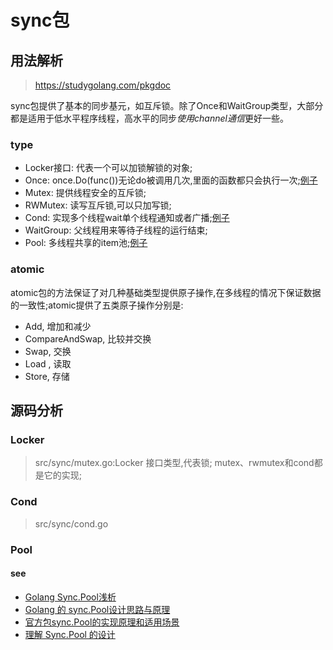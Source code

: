 # sync包
## 用法解析
> https://studygolang.com/pkgdoc

sync包提供了基本的同步基元，如互斥锁。除了Once和WaitGroup类型，大部分都是适用于低水平程序线程，高水平的同步*使用channel通信*更好一些。

### type
- Locker接口: 代表一个可以加锁解锁的对象;
- Once: once.Do(func())无论do被调用几次,里面的函数都只会执行一次;[例子](./once/once.go)
- Mutex: 提供线程安全的互斥锁;
- RWMutex: 读写互斥锁,可以只加写锁;
- Cond: 实现多个线程wait单个线程通知或者广播;[例子](./cond/simple/simple.go)
- WaitGroup: 父线程用来等待子线程的运行结束;
- Pool: 多线程共享的item池;[例子](./pool/simple/simple.go)


### atomic
atomic包的方法保证了对几种基础类型提供原子操作,在多线程的情况下保证数据的一致性;atomic提供了五类原子操作分别是:
- Add, 增加和减少
- CompareAndSwap, 比较并交换
- Swap, 交换
- Load , 读取
- Store, 存储


## 源码分析
### Locker
> src/sync/mutex.go:Locker
接口类型,代表锁; mutex、rwmutex和cond都是它的实现;


### Cond
> src/sync/cond.go


### Pool 

#### see
- [Golang Sync.Pool浅析](https://segmentfault.com/a/1190000019973632)
- [Golang 的 sync.Pool设计思路与原理](https://blog.csdn.net/u010853261/article/details/90647884)
- [官方包sync.Pool的实现原理和适用场景](https://blog.csdn.net/yongjian_lian/article/details/42058893?utm_campaign=studygolang.com&utm_medium=studygolang.com&utm_source=studygolang.com)
- [理解 Sync.Pool 的设计](https://juejin.cn/post/6844903864634720263)



